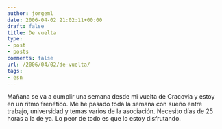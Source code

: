 ```yaml
---
author: jorgeml
date: 2006-04-02 21:02:11+00:00
draft: false
title: De vuelta
type: 
- post
- posts
comments: false
url: /2006/04/02/de-vuelta/
tags:
- esn
---
```


Mañana se va a cumplir una semana desde mi vuelta de Cracovia y estoy en un ritmo frenético. Me he pasado toda la semana con sueño entre trabajo, universidad y temas varios de la asociación. Necesito días de 25 horas a la de ya. Lo peor de todo es que lo estoy disfrutando.
